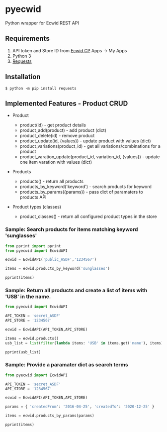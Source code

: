 # pyecwid
Python wrapper for Ecwid REST API
## Requirements
1. API token and Store ID from [Ecwid CP](https://my.ecwid.com/) Apps -> My Apps
2. Python 3
3. [Requests](https://pypi.org/project/requests/)
## Installation
```console
$ python -m pip install requests
```
## Implemented Features - Product CRUD ##
* Product
    * product(id) - get product details
    * product_add(product) - add product (dict)
    * product_delete(id) - remove product
    * product_update(id, {values}) - update product with values (dict)
    * product_variations(product_id) - get all variations/combinations for a product
    * product_varation_update(product_id, variation_id, {values}) - update one item varation with values (dict)

* Products
    * products() - return all products
    * products_by_keyword('keyword') - search products for keyword
    * products_by_params({params}) - pass dict of paramaters to products API
 
* Product types (classes)
    * product_classes() - return all configured product types in the store

### Sample:  Search products for items matching keyword 'sunglasses'
```python
from pprint import pprint
from pyecwid import EcwidAPI

ecwid = EcwidAPI('public_ASDF','1234567')

items = ecwid.products_by_keyword('sunglasses')

pprint(items)
```
### Sample:  Return all products and create a list of items with 'USB' in the name.
```python
from pyecwid import EcwidAPI

API_TOKEN = 'secret_ASDF'
API_STORE = '1234567'

ecwid = EcwidAPI(API_TOKEN,API_STORE)

items = ecwid.products()
usb_list = list(filter(lambda items: 'USB' in items.get('name'), items))

pprint(usb_list)
```
### Sample:  Provide a paramater dict as search terms
```python
from pyecwid import EcwidAPI

API_TOKEN = 'secret_ASDF'
API_STORE = '1234567'

ecwid = EcwidAPI(API_TOKEN,API_STORE)

params = { 'createdFrom': '2016-04-25', 'createdTo': '2020-12-25' }

items = ecwid.products_by_params(params)

pprint(items)
```